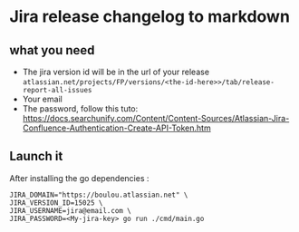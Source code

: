 # Jira release changelog to markdown

## what you need

- The jira version id will be in the url of your release `atlassian.net/projects/FP/versions/<the-id-here>>/tab/release-report-all-issues`
- Your email
- The password, follow this tuto: https://docs.searchunify.com/Content/Content-Sources/Atlassian-Jira-Confluence-Authentication-Create-API-Token.htm

## Launch it

After installing the go dependencies :

```shell
JIRA_DOMAIN="https://boulou.atlassian.net" \
JIRA_VERSION_ID=15025 \
JIRA_USERNAME=jira@email.com \
JIRA_PASSWORD=<My-jira-key> go run ./cmd/main.go
```

